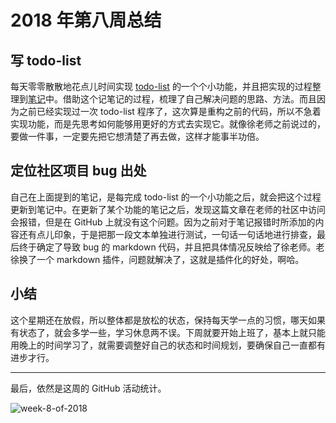 # 2018 年第八周总结

## 写 todo-list

每天零零散散地花点儿时间实现 [todo-list](https://github.com/Dream4ever/vue-sample/tree/master/todo-list) 的一个个小功能，并且把实现的过程整理到[笔记](http://xugaoyang.com/post/5a88c86ca8404c2b118fe7f5)中。借助这个记笔记的过程，梳理了自己解决问题的思路、方法。而且因为之前已经实现过一次 todo-list 程序了，这次算是重构之前的代码，所以不急着实现功能，而是先思考如何能够用更好的方式去实现它。就像徐老师之前说过的，要做一件事，一定要先把它想清楚了再去做，这样才能事半功倍。

## 定位社区项目 bug 出处

自己在上面提到的笔记，是每完成 todo-list 的一个小功能之后，就会把这个过程更新到笔记中。在更新了某个功能的笔记之后，发现这篇文章在老师的社区中访问会报错，但是在 GitHub 上就没有这个问题。因为之前对于笔记报错时所添加的内容还有点儿印象，于是把那一段文本单独进行测试，一句话一句话地进行排查，最后终于确定了导致 bug 的 markdown 代码，并且把具体情况反映给了徐老师。老徐换了一个 markdown 插件，问题就解决了，这就是插件化的好处，啊哈。

## 小结

这个星期还在放假，所以整体都是放松的状态，保持每天学一点的习惯，哪天如果有状态了，就会多学一些，学习休息两不误。下周就要开始上班了，基本上就只能用晚上的时间学习了，就需要调整好自己的状态和时间规划，要确保自己一直都有进步才行。

---

最后，依然是这周的 GitHub 活动统计。

![week-8-of-2018](http://owve9bvtw.bkt.clouddn.com/FqZtJ83UCXzWmUf_RaGUVDz_jhIQ)
